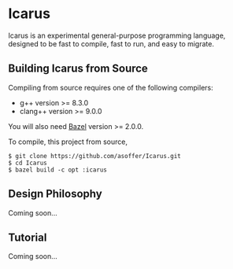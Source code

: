 # Icarus

Icarus is an experimental general-purpose programming language, designed to be
fast to compile, fast to run, and easy to migrate.

## Building Icarus from Source

Compiling from source requires one of the following compilers:

* g++ version >= 8.3.0
* clang++ version >= 9.0.0

You will also need [Bazel](http://bazel.build) version >= 2.0.0.

To compile, this project from source,

```
$ git clone https://github.com/asoffer/Icarus.git
$ cd Icarus
$ bazel build -c opt :icarus
```

## Design Philosophy
Coming soon...

## Tutorial
Coming soon...

